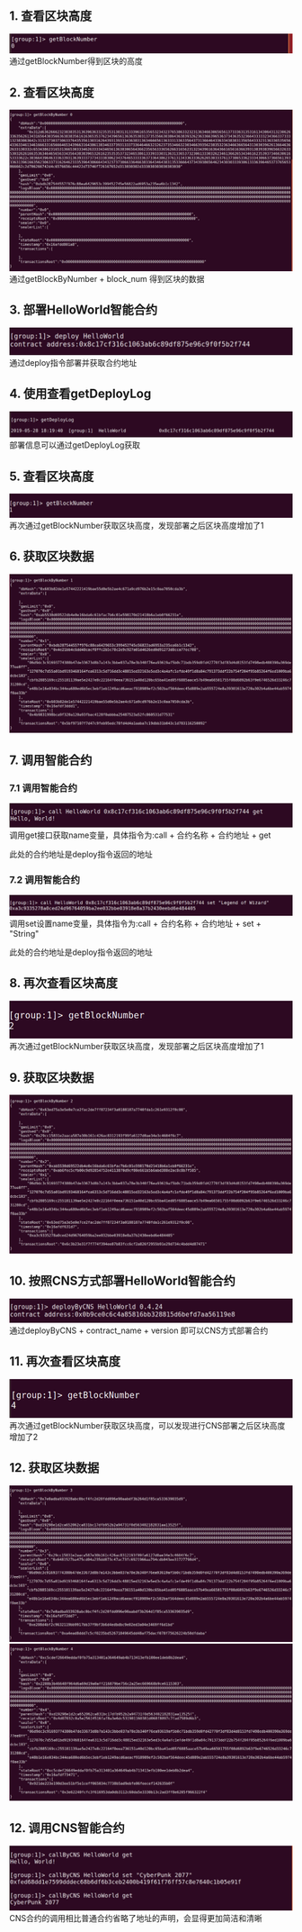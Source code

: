 
## 1. 查看区块高度
![](https://github.com/marknash666/FiscoBcos-ExerciseOne/blob/master/image-ExerciseOne/1.png?raw=true)
通过getBlockNumber得到区块的高度

## 2. 查看区块高度
![](https://github.com/marknash666/FiscoBcos-ExerciseOne/blob/master/image-ExerciseOne/block0.png?raw=true)
通过getBlockByNumber + block_num 得到区块的数据

## 3. 部署HelloWorld智能合约
![](https://github.com/marknash666/FiscoBcos-ExerciseOne/blob/master/image-ExerciseOne/2.png?raw=true)
通过deploy指令部署并获取合约地址

## 4. 使用查看getDeployLog
![](https://github.com/marknash666/FiscoBcos-ExerciseOne/blob/master/image-ExerciseOne/3.png?raw=true)
部署信息可以通过getDeployLog获取

## 5. 查看区块高度
![](https://github.com/marknash666/FiscoBcos-ExerciseOne/blob/master/image-ExerciseOne/4.png?raw=true)
再次通过getBlockNumber获取区块高度，发现部署之后区块高度增加了1

## 6. 获取区块数据
![](https://github.com/marknash666/FiscoBcos-ExerciseOne/blob/master/image-ExerciseOne/block1.png?raw=true)

## 7. 调用智能合约
### 7.1 调用智能合约
![](https://github.com/marknash666/FiscoBcos-ExerciseOne/blob/master/image-ExerciseOne/5.png?raw=true)
调用get接口获取name变量，具体指令为:call + 合约名称 + 合约地址 + get 

此处的合约地址是deploy指令返回的地址
### 7.2 调用智能合约
![](https://github.com/marknash666/FiscoBcos-ExerciseOne/blob/master/image-ExerciseOne/6.png?raw=true)
调用set设置name变量，具体指令为:call + 合约名称 + 合约地址 + set + "String"

此处的合约地址是deploy指令返回的地址

## 8. 再次查看区块高度
![](https://github.com/marknash666/FiscoBcos-ExerciseOne/blob/master/image-ExerciseOne/7.png?raw=true)
再次通过getBlockNumber获取区块高度，发现部署之后区块高度增加了1

## 9. 获取区块数据
![](https://github.com/marknash666/FiscoBcos-ExerciseOne/blob/master/image-ExerciseOne/block2.png?raw=true)

## 10. 按照CNS方式部署HelloWorld智能合约
![](https://github.com/marknash666/FiscoBcos-ExerciseOne/blob/master/image-ExerciseOne/9.png?raw=true)
通过deployByCNS + contract_name + version 即可以CNS方式部署合约

## 11. 再次查看区块高度
![](https://github.com/marknash666/FiscoBcos-ExerciseOne/blob/master/image-ExerciseOne/10.png?raw=true)
再次通过getBlockNumber获取区块高度，可以发现进行CNS部署之后区块高度增加了2

## 12. 获取区块数据
![](https://github.com/marknash666/FiscoBcos-ExerciseOne/blob/master/image-ExerciseOne/block3.png?raw=true)
![](https://github.com/marknash666/FiscoBcos-ExerciseOne/blob/master/image-ExerciseOne/block4.png?raw=true)

## 12. 调用CNS智能合约
![](https://github.com/marknash666/FiscoBcos-ExerciseOne/blob/master/image-ExerciseOne/cns.png?raw=true)
CNS合约的调用相比普通合约省略了地址的声明，会显得更加简洁和清晰


